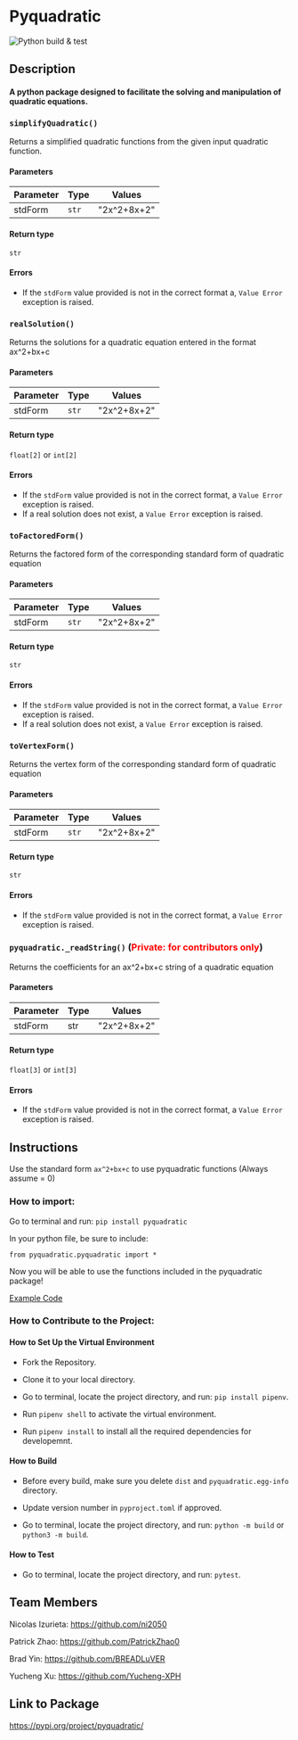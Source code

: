 # Pyquadratic

![Python build & test](https://github.com/software-students-fall2023/3-python-package-exercise-kungheifatchoy/actions/workflows/python-package.yml/badge.svg)


## Description

#### A python package designed to facilitate the solving and manipulation of quadratic equations.

### `simplifyQuadratic()`

Returns a simplified quadratic functions from the given input quadratic function.

#### Parameters

| Parameter | Type | Values            |
|-----------|------|-------------------|
| stdForm   | `str`  | "2x^2+8x+2"    | 

#### Return type
`str`

#### Errors

- If the `stdForm` value provided is not in the correct format a, `Value Error` exception is raised. 

### `realSolution()`

Returns the solutions for a quadratic equation entered in the format ax^2+bx+c

#### Parameters

| Parameter | Type | Values            |
|-----------|------|-------------------|
| stdForm  | `str`  |"2x^2+8x+2"  | 


#### Return type
`float[2]` or `int[2]`

#### Errors

- If the `stdForm` value provided is not in the correct format, a `Value Error` exception is raised. 
- If a real solution does not exist, a `Value Error` exception is raised. 

### `toFactoredForm()`

Returns the factored form of the corresponding standard form of quadratic equation

#### Parameters

| Parameter | Type | Values            |
|-----------|------|-------------------|
| stdForm  | `str`  |"2x^2+8x+2"  | 


#### Return type
`str`

#### Errors

- If the `stdForm` value provided is not in the correct format, a `Value Error` exception is raised. 
- If a real solution does not exist, a `Value Error` exception is raised. 

### `toVertexForm()`

Returns the vertex form of the corresponding standard form of quadratic equation

#### Parameters

| Parameter | Type | Values            |
|-----------|------|-------------------|
| stdForm  | `str`  |"2x^2+8x+2" | 


#### Return type
`str`

#### Errors

- If the `stdForm` value provided is not in the correct format, a `Value Error` exception is raised. 

### `pyquadratic._readString()` (<span style="color: red;">Private: for contributors only</span>)

Returns the coefficients for an ax^2+bx+c string of a quadratic equation

#### Parameters

| Parameter | Type | Values            |
|-----------|------|-------------------|
| stdForm  | str  |"2x^2+8x+2"  | 


#### Return type
`float[3]` or `int[3]`

#### Errors

- If the `stdForm` value provided is not in the correct format, a `Value Error` exception is raised. 

## Instructions

Use the standard form `ax^2+bx+c` to use pyquadratic functions (Always assume = 0)
### How to import:

Go to terminal and run:
`pip install pyquadratic`

In your python file, be sure to include: 

`from pyquadratic.pyquadratic import *`

Now you will be able to use the functions included in the pyquadratic package!

[Example Code](https://github.com/software-students-fall2023/3-python-package-exercise-kungheifatchoy/blob/main/example.py)

### How to Contribute to the Project:

#### How to Set Up the Virtual Environment

* Fork the Repository.

* Clone it to your local directory.

* Go to terminal, locate the project directory, and run:  `pip install pipenv`.

* Run `pipenv shell` to activate the virtual environment.

* Run `pipenv install` to install all the required dependencies for developemnt.

#### How to Build

* Before every build, make sure you delete `dist` and `pyquadratic.egg-info` 
directory.

* Update version number in `pyproject.toml` if approved.
* Go to terminal, locate the project directory, and run:  `python -m build` or `python3 -m build`.

#### How to Test

* Go to terminal, locate the project directory, and run:  `pytest`.

## Team Members

Nicolas Izurieta: https://github.com/ni2050

Patrick Zhao: https://github.com/PatrickZhao0

Brad Yin: https://github.com/BREADLuVER

Yucheng Xu: https://github.com/Yucheng-XPH


## Link to Package

https://pypi.org/project/pyquadratic/

